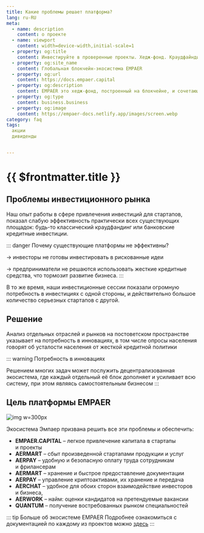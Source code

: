 ```yaml
---
title: Какие проблемы решает платформа?
lang: ru-RU
meta:
  - name: description 
    content: о проекте
  - name: viewport 
    content: width=device-width,initial-scale=1
  - property: og:title 
    content: Инвестируйте в проверенные проекты. Хедж-фонд. Краудфайндинг. Криптоакции | EMPAER
  - property: og:site_name 
    content: Глобальная блокчейн-экосистема EMPAER
  - property: og:url 
    content: https://docs.empaer.capital
  - property: og:description 
    content: EMPAER это хедж-фонд, построенный на блокчейне, и сочетающий преимущества инвестирования в традиционные акции с простотой крипто-платформы.
  - property: og:type 
    content: business.business
  - property: og:image 
    content: https://empaer-docs.netlify.app/images/screen.webp
category: faq
tags: 
  акции
  дивиденды


---
```

# {{ $frontmatter.title }}

## Проблемы инвестиционного рынка

Наш опыт работы в сфере привлечения инвестиций для стартапов, показал слабую эффективность
практически всех существующих площадок: будь-то классический краудфандинг или банковские
кредитные инвестиции. 

::: danger  Почему существующие платформы не эффективны?

&#8594;  инвесторы не готовы инвестировать в рискованные идеи

&#8594;  предприниматели не решаются использовать жесткие кредитные средства, что тормозит
развитие бизнеса.
:::

В то же время, наши инвестиционные сессии показали огромную потребность в
инвестициях с одной стороны, и действительно большое количество серьезных стартапов с другой.

## Решение

Анализ отдельных отраслей и&#160;рынков на&#160;постоветском пространстве указывает на&#160;потребность в&#160;инновациях, в&#160;том&#160;числе опросы населения говорят об&#160;усталости населения от&#160;жесткой кредитной
политики

::: warning  Потребность в инновациях

Решением многих задач может послужить децентрализованная экосистема, где&#160;каждый
отдельный её&#160;блок дополняет и&#160;усиливает всю систему, при&#160;этом являясь
самостоятельным бизнесом
:::

## Цель платформы EMPAER 

![img w=300px](/images/solution.webp)  

Экосистема Эмпаер призвана решить все эти проблемы и&#160;обеспечить:

* **EMPAER.CAPITAL** – легкое привлечение капитала в&#160;стартапы и&#160;проекты
* **AERMART** – сбыт произведенной стартапами продукции и&#160;услуг 
* **AERPAY** – удобную и безопасную оплату труда сотрудникам и&#160;фрилансерам
* **AERMART** – хранение и быстрое предоставление документации
* **AERPAY** – управление криптоактивами, их&#160;хранение и&#160;передача
* **AERCHAT** – удобное для обоих сторон взаимодействие инвесторов и&#160;бизнеса,
* **AERWORK** – найм: оценки кандидатов на&#160;претендуемые вакансии
* **QUANTUM**  – получение востребованных рынком специальностей

::: tip Больше об экосистеме EMPAER
Подробнее ознакомиться с документацией по&#160;каждому из&#160;проектов можно [здесь](https://empaer.ru/)
::: 